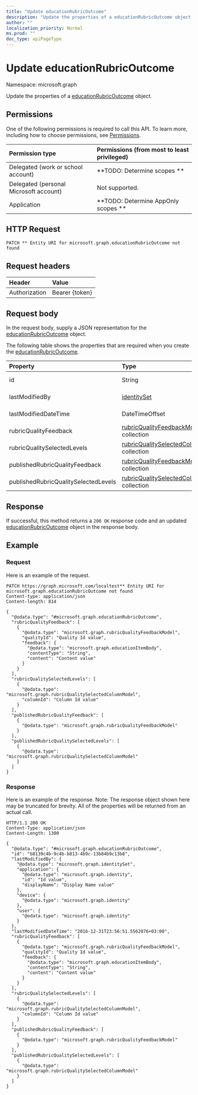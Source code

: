 ```yaml
---
title: "Update educationRubricOutcome"
description: "Update the properties of a educationRubricOutcome object."
author: ""
localization_priority: Normal
ms.prod: ""
doc_type: apiPageType
---
```


# Update educationRubricOutcome

Namespace: microsoft.graph

Update the properties of a [educationRubricOutcome](../resources/educationrubricoutcome.md) object.

## Permissions
One of the following permissions is required to call this API. To learn more, including how to choose permissions, see [Permissions](/concepts/permissions-reference.md).

|Permission type|Permissions (from most to least privileged)|
|:---|:---|
|Delegated (work or school account)|**TODO: Determine scopes **|
|Delegated (personal Microsoft account)|Not supported.|
|Application|**TODO: Determine AppOnly scopes **|

## HTTP Request
<!-- {
  "blockType": "ignored"
}
-->
``` http
PATCH ** Entity URI for microsoft.graph.educationRubricOutcome not found
```

## Request headers
|Header|Value|
|:---|:---|
|Authorization|Bearer {token}|

## Request body
In the request body, supply a JSON representation for the [educationRubricOutcome](../resources/educationrubricoutcome.md) object.

The following table shows the properties that are required when you create the [educationRubricOutcome](../resources/educationrubricoutcome.md).

|Property|Type|Description|
|:---|:---|:---|
|id|String| Inherited from [entity](../resources/entity.md)|
|lastModifiedBy|[identitySet](../resources/identityset.md)| Inherited from [educationOutcome](../resources/educationoutcome.md)|
|lastModifiedDateTime|DateTimeOffset| Inherited from [educationOutcome](../resources/educationoutcome.md)|
|rubricQualityFeedback|[rubricQualityFeedbackModel](../resources/rubricqualityfeedbackmodel.md) collection||
|rubricQualitySelectedLevels|[rubricQualitySelectedColumnModel](../resources/rubricqualityselectedcolumnmodel.md) collection||
|publishedRubricQualityFeedback|[rubricQualityFeedbackModel](../resources/rubricqualityfeedbackmodel.md) collection||
|publishedRubricQualitySelectedLevels|[rubricQualitySelectedColumnModel](../resources/rubricqualityselectedcolumnmodel.md) collection||



## Response
If successful, this method returns a `200 OK` response code and an updated [educationRubricOutcome](../resources/educationrubricoutcome.md) object in the response body.

## Example

### Request
Here is an example of the request.
<!-- {
  "blockType": "request",
  "name": "update_educationrubricoutcome"
}
-->
``` http
PATCH https://graph.microsoft.com/localtest** Entity URI for microsoft.graph.educationRubricOutcome not found
Content-type: application/json
Content-length: 814

{
  "@odata.type": "#microsoft.graph.educationRubricOutcome",
  "rubricQualityFeedback": [
    {
      "@odata.type": "microsoft.graph.rubricQualityFeedbackModel",
      "qualityId": "Quality Id value",
      "feedback": {
        "@odata.type": "microsoft.graph.educationItemBody",
        "contentType": "String",
        "content": "Content value"
      }
    }
  ],
  "rubricQualitySelectedLevels": [
    {
      "@odata.type": "microsoft.graph.rubricQualitySelectedColumnModel",
      "columnId": "Column Id value"
    }
  ],
  "publishedRubricQualityFeedback": [
    {
      "@odata.type": "microsoft.graph.rubricQualityFeedbackModel"
    }
  ],
  "publishedRubricQualitySelectedLevels": [
    {
      "@odata.type": "microsoft.graph.rubricQualitySelectedColumnModel"
    }
  ]
}
```

### Response
Here is an example of the response. Note: The response object shown here may be truncated for brevity. All of the properties will be returned from an actual call.
<!-- {
  "blockType": "response",
  "truncated": true
}
-->
``` http
HTTP/1.1 200 OK
Content-Type: application/json
Content-Length: 1300

{
  "@odata.type": "#microsoft.graph.educationRubricOutcome",
  "id": "b8139c4b-9c4b-b813-4b9c-13b84b9c13b8",
  "lastModifiedBy": {
    "@odata.type": "microsoft.graph.identitySet",
    "application": {
      "@odata.type": "microsoft.graph.identity",
      "id": "Id value",
      "displayName": "Display Name value"
    },
    "device": {
      "@odata.type": "microsoft.graph.identity"
    },
    "user": {
      "@odata.type": "microsoft.graph.identity"
    }
  },
  "lastModifiedDateTime": "2016-12-31T23:56:51.5562076+03:00",
  "rubricQualityFeedback": [
    {
      "@odata.type": "microsoft.graph.rubricQualityFeedbackModel",
      "qualityId": "Quality Id value",
      "feedback": {
        "@odata.type": "microsoft.graph.educationItemBody",
        "contentType": "String",
        "content": "Content value"
      }
    }
  ],
  "rubricQualitySelectedLevels": [
    {
      "@odata.type": "microsoft.graph.rubricQualitySelectedColumnModel",
      "columnId": "Column Id value"
    }
  ],
  "publishedRubricQualityFeedback": [
    {
      "@odata.type": "microsoft.graph.rubricQualityFeedbackModel"
    }
  ],
  "publishedRubricQualitySelectedLevels": [
    {
      "@odata.type": "microsoft.graph.rubricQualitySelectedColumnModel"
    }
  ]
}
```

